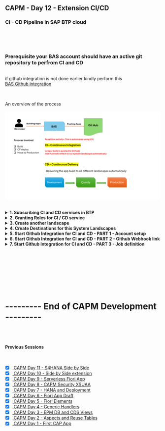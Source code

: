 ## CAPM - Day 12 - Extension CI/CD

### CI - CD Pipeline in SAP BTP cloud 

</br>
</br>
</br>

### Prerequisite your BAS account should have an active git repository to perfrom CI and CD 
</br> if github integration is not done earlier kindly perform this 
</br> [BAS Github integration](https://github.com/Octavius-Dante/Tetra_Proxima/tree/main/BAS_GIT_integration)
</br>
</br>
</br>

An overview of the process
</br>
</br>
<img src="./files/CI-CD.png" >
</br>
</br>

<details>
<summary> <b> 1. Subscribing CI and CD services in BTP </b> </summary>
</br>
</br>

Create a subscription on Continuos Integration & Delivery in BTP account - Service 1
</br> 
</br>
<img src="./files/capmd12-1.png" >


Create a subscription on Cloud Transport Mangement - Service 2 
</br> 
</br>
<img src="./files/capmd12-2.png" >
</br>
</br>

<img src="./files/capmd12-3.png" >
</br>
</br>
</details>

<details>
<summary> <b> 2. Granting Roles for CI / CD service</b> </summary>
</br>
</br>

4 roles are needed for this service 
</br>

1. CICD Service Administrator
2. CICD Service Developer
3. TMS_LandscapeOperator_RC
4. TMS_Viewer_RC
</br>
</br>

Go to user sub-section in Security section on BTP account 
</br>
</br>
<img src="./files/capmd12-4.png" >
</br>
</br>
<img src="./files/capmd12-5.png" >
</br>
</br>
<img src="./files/capmd12-6.png" >
</br>
</br>
<img src="./files/capmd12-7.png" >
</br>
</br>
<img src="./files/capmd12-8.png" >
</br>
</br>
</details>


<details>
<summary> <b> 3. Create another landscape </b> </summary>
</br>
</br>

Create another sub account and space to simulate Quality and Production Landscape
</br>
</br>
<img src="./files/capmd12-9.png" >
</br>
</br>

Create spaces qlt and prd 
</br>
</br>
<img src="./files/capmd12-10.png" >
</br>
</br>
<img src="./files/capmd12-11.png" >
</br>
</br>
<img src="./files/capmd12-12.png" >
</br>
</br>
<img src="./files/capmd12-13.png" >
</br>
</br>
<img src="./files/capmd12-14.png" >
</br>
</br>
<img src="./files/capmd12-15.png" >
</br>
</br>
</details>


<details>
<summary> <b> 4. Create Destinations for this System Landscapes </b> </summary>
</br>
</br>

**Default Destination setting for this CICD**
</br>
</br> Type : HTTP
</br> Proxy Type : Internet
</br> Authentication : BasicAuthentication
</br>
</br>

We need to create destination in this section 
</br> 
</br>
<img src="./files/capmd12-16.png" >
</br>
</br>

we have to refer SAP's official documents for creating destination for (CICD ) and Cloud transport 
</br> refer the link for official document found through google search : 
</br>
</br> [Cloud transport mgmt Oauth2 password authentication](https://help.sap.com/docs/cloud-transport-management/sap-cloud-transport-management/creating-destinations-using-sap-cloud-deployment-service-with-oauth2password-authentication)
</br>
</br> [Cloud transport mgmt Basic authentication](https://help.sap.com/docs/cloud-transport-management/sap-cloud-transport-management/creating-destinations-using-sap-cloud-deployment-service-with-basic-authentication) -- this is what we used 
</br>
</br>
<img src="./files/capmd12-17.png" >
</br>
</br>

Click create destination 
</br>
</br>
<img src="./files/capmd12-18.png" >
</br>
</br>

Enter the destination details 
</br>
</br>
<img src="./files/capmd12-19a.png" >
</br>
</br>

Paste the link from the sap document page and modify it 

</br> the link value should be repalced as shown below 
</br> 
</br> domain : This is the domain of your second sub account 
</br> myorg : This is the org name of your second sub account 
</br> myspace : This is the space name in your second sub account 
</br> 
</br> 

```html

// Original Link
https://deploy-service.cf.<domain>/slprot/<myorg>/<myspace>/slp

API Endpoint: https://api.cf.us10-001.hana.ondemand.com
Org Name: 31dfa10dtrial_quality-prod-6cvvjzsk
Space Name : QLT or PRD

// Grab only this part : us10-001.hana.ondemand.com

domain : us10-001.hana.ondemand.com
myorg : 31dfa10dtrial_quality-prod-6cvvjzsk
myspace : QLT

// Final Link should look like this -- this should go in URL part of destination
https://deploy-service.cf.us10-001.hana.ondemand.com/slprot/31dfa10dtrial_quality-prod-6cvvjzsk/QLT/slp

```

</br>
</br>
<img src="./files/capmd12-20.png" >
</br>
</br>
<img src="./files/capmd12-21.png" >
</br>
</br>
<img src="./files/capmd12-22.png" >
</br>
</br>

Test the connection for confirmation
</br>
</br>
<img src="./files/capmd12-23.png" >
</br>
</br>
<img src="./files/capmd12-24.png" >
</br>
</br>

Clone the connection and create it for PRD 
</br>
</br>
<img src="./files/capmd12-25.png" >
</br>
</br>
<img src="./files/capmd12-26.png" >
</br>
</br>
</details>


<details>
<summary> <b> 5. Start Github Integration for CI and CD - PART 1 - Account setup</b> </summary>
</br>
</br>

Launch the Continuous integration from instance and subscription section
</br>
</br>
<img src="./files/capmd12-27.png" >
</br>
</br>
<img src="./files/capmd12-28.png" >
</br>
</br>
<img src="./files/capmd12-29.png" >
</br>
</br>
<img src="./files/capmd12-30.png" >
</br>
</br>
<img src="./files/capmd12-31.png" >
</br>
</br>

Now will register our BTP repository
</br>
</br>
<img src="./files/capmd12-32.png" >
</br>
</br>
<img src="./files/capmd12-33.png" >
</br>
</br>
<img src="./files/capmd12-34.png" >
</br>
</br>

Change the Github repository visibility to PUBLIC so the credentials is not required
</br> now the github repository is private in my case so i mantianed a credential for (github account and password)
</br>
</br>
<img src="./files/capmd12-35.png" >
</br>
</br>

We need to add webhook to github account so creating webhook first
</br>
</br>
<img src="./files/capmd12-36.png" >
</br>
</br>
<img src="./files/capmd12-37.png" >
</br>
</br>
<img src="./files/capmd12-38.png" >
</br>
</br>
<img src="./files/capmd12-39.png" >
</br>
</br>
<img src="./files/capmd12-40a.png" >
</br>
</br>
<img src="./files/capmd12-41.png" >
</br>
</br>
<img src="./files/capmd12-42.png" >
</br>
</br>
</details>

<details>
<summary> <b> 6. Start Github Integration for CI and CD - PART 2 - Github Webhook link</b> </summary>
</br>
</br> Goto Seting of your github repository and paste the generated webhook secret as shown below 
</br>
</br>
<img src="./files/capmd12-43.png" >
</br>
</br>
<img src="./files/capmd12-44.png" >
</br>
</br>
<img src="./files/capmd12-45.png" >
</br>
</br>
<img src="./files/capmd12-46.png" >
</br>
</br>
<img src="./files/capmd12-47.png" >
</br>
</br>
<img src="./files/capmd12-48.png" >
</br>
</br>
<img src="./files/capmd12-49.png" >
</br>
</br>
<img src="./files/capmd12-50.png" >
</br>
</br>
</details>

<details>
<summary> <b> 7. Start Github Integration for CI and CD - PART 3 - Job definition</b> </summary>
</br>
</br>

Let's define a Job in CICD as shown below
</br>
</br>
<img src="./files/capmd12-51.png" >
</br>
</br>
<img src="./files/capmd12-52.png" >
</br>
</br>

There is no Code check or sysntax check or unit testing so leave it untouched.
</br>
</br>
<img src="./files/capmd12-53.png" >
</br>
</br>
<img src="./files/capmd12-54.png" >
</br>
</br>
<img src="./files/capmd12-55.png" >
</br>
</br>
<img src="./files/capmd12-56.png" >
</br>
</br>
<img src="./files/capmd12-57.png" >
</br>
</br>
<img src="./files/capmd12-58.png" >
</br>
</br>
<img src="./files/capmd12-59.png" >
</br>
</br>

We need to create an instance (Cloud transport management) -
</br>
</br>
<img src="./files/capmd12-60.png" >
</br>
</br>
<img src="./files/capmd12-61.png" >
</br>
</br>
<img src="./files/capmd12-62.png" >
</br>
</br>
<img src="./files/capmd12-63.png" >
</br>
</br>

</br>
</br>

</br>
</br>

</br>
</br>

</br>
</br>
</details>


<!--

<details>
<summary> <b> ALL CODE CHANGES - TODAY SESSION </b> </summary>
</br>
</br>

</br>
</br>

</br>
</br>
</details>

-->


</br>
</br>
</br>
</br>
</br>
</br>
</br>
</br>

# --------- End of CAPM Development ---------

<p align="center"> 
	
</br>
</br>

#### Previous Sessions
</br>
<!--
- [x] <a href="https://github.com/Octavius-Dante/Tetra_Proxima/tree/main/CAPM-DAY-12"> CAPM Day 12 - Extension CI CD</a>
-->

- [x] <a href="https://github.com/Octavius-Dante/Tetra_Proxima/tree/main/CAPM-DAY-11"> CAPM Day 11 - S4HANA Side by Side</a>
- [x] <a href="https://github.com/Octavius-Dante/Tetra_Proxima/tree/main/CAPM-DAY-10"> CAPM Day 10 - Side by Side extension</a>
- [x] <a href="https://github.com/Octavius-Dante/Tetra_Proxima/tree/main/CAPM-DAY-9"> CAPM Day 9 - Serverless Fiori App</a>
- [x] <a href="https://github.com/Octavius-Dante/Tetra_Proxima/tree/main/CAPM-DAY-8"> CAPM Day 8 - CAPM Security XSUAA</a>
- [x] <a href="https://github.com/Octavius-Dante/Tetra_Proxima/tree/main/CAPM-DAY-7"> CAPM Day 7 - HANA and Deployment</a>
- [x] <a href="https://github.com/Octavius-Dante/Tetra_Proxima/tree/main/CAPM-DAY-6"> CAPM Day 6 - Fiori App Draft</a>
- [x] <a href="https://github.com/Octavius-Dante/Tetra_Proxima/tree/main/CAPM-DAY-5"> CAPM Day 5 - Fiori Elements</a>
- [x] <a href="https://github.com/Octavius-Dante/Tetra_Proxima/tree/main/CAPM-DAY-4"> CAPM Day 4 - Generic Handlers</a>
- [x] <a href="https://github.com/Octavius-Dante/Tetra_Proxima/tree/main/CAPM-DAY-3"> CAPM Day 3 - EPM DB and CDS Views</a>
- [x] <a href="https://github.com/Octavius-Dante/Tetra_Proxima/tree/main/CAPM-DAY-2"> CAPM Day 2 - Aspects and Reuse Tables</a>
- [x] <a href="https://github.com/Octavius-Dante/Tetra_Proxima/tree/main/CAPM-DAY-1"> CAPM Day 1 - First CAP App </a>

</br>
</br>

</p>
